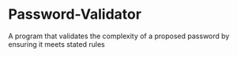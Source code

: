 # Password-Validator
A program that validates the complexity of a proposed password by ensuring it meets stated rules
